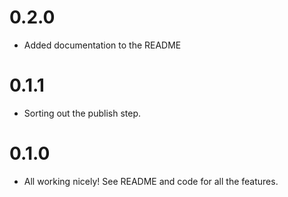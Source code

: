 # 0.2.0

- Added documentation to the README

# 0.1.1

- Sorting out the publish step.

# 0.1.0

- All working nicely! See README and code for all the features.
